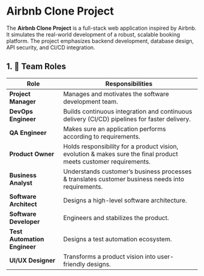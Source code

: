 # Airbnb Clone Project

The **Airbnb Clone Project** is a full-stack web application inspired by Airbnb. It simulates the real-world development of a robust, scalable booking platform. The project emphasizes backend development, database design, API security, and CI/CD integration.

## 1. 👥 Team Roles

| **Role**                     | **Responsibilities**                                                                                             |
| ---------------------------- | -----------------------------------------------------------------------------------------------------------------|
| **Project Manager**          | Manages and motivates the software development team.                                                             |
| **DevOps Engineer**          | Builds continuous integration and continuous delivery (CI/CD) pipelines for faster delivery.                     |
| **QA Engineer**              | Makes sure an application performs according to requirements.                                                    |
| **Product Owner**            | Holds responsibility for a product vision, evolution & makes sure the final product meets customer requirements. |
| **Business Analyst**         | Understands customer’s business processes & translates customer business needs into requirements.                |
| **Software Architect**       | Designs a high-level software architecture.                                                                      |
| **Software Developer**       | Engineers and stabilizes the product.                                                                            |
| **Test Automation Engineer** | Designs a test automation ecosystem.                                                                             |
| **UI/UX Designer**           | Transforms a product vision into user-friendly designs.                                                          |